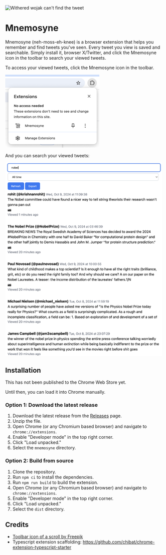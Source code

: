 <img src="static/for_distinguished_member.png" alt="Withered wojak can't find the tweet" width="500" />

# Mnemosyne

Mnemosyne (neh-moss-eh-knee) is a browser extension that helps you remember and find tweets you've seen. Every tweet you view is saved and searchable. Simply install it, browser X/Twitter, and click the Mnemosyne icon in the toolbar to search your viewed tweets.

To access your viewed tweets, click the Mnemosyne icon in the toolbar.

<img src="static/toolbar.png" alt="Extension icon in toolbar" width="300" />

And you can search your viewed tweets:

<img src="static/query.png" alt="Search page" width="500" />

## Installation

This has not been published to the Chrome Web Store yet. 

Until then, you can load it into Chrome manually.

### Option 1: Download the latest release

1. Download the latest release from the [Releases](https://github.com/alexbeal/mnemosyne/releases) page.
2. Unzip the file.
3. Open Chrome (or any Chromium based browser) and navigate to `chrome://extensions`.
4. Enable "Developer mode" in the top right corner.
5. Click "Load unpacked."
6. Select the `mnemosyne` directory.

### Option 2: Build from source

1. Clone the repository.
2. Run `npm ci` to install the dependencies.
3. Run `npm run build` to build the extension.
4. Open Chrome (or any Chromium based browser) and navigate to `chrome://extensions`.
5. Enable "Developer mode" in the top right corner.
6. Click "Load unpacked."
7. Select the `dist` directory.

## Credits

- <a href="https://www.freepik.com/icons/scroll">Toolbar icon of a scroll by Freepik</a>
- Typescript extension scaffolding: https://github.com/chibat/chrome-extension-typescript-starter
